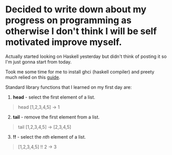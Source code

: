 # Decided to write down about my progress on programming as otherwise I don't think I will be self motivated improve myself.

Actually started looking on Haskell yesterday but didn't think of posting it so I'm just gonna start from today.

Took me some time for me to install ghci (haskell compiler) and preety much relied on this [guide](https://chocolatey.org/install).

Standard library functions that I learned on my first day are:
1. **head** - select the first element of a list.
> head [1,2,3,4,5] -> 1
2. **tail** - remove the first element from a list.
> tail [1,2,3,4,5] -> [2,3,4,5]
3. **!!** - select the *nth* element of a list.
> [1,2,3,4,5] !! 2 -> 3 
